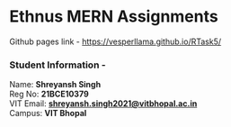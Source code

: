 # Ethnus MERN Assignments

Github pages link -
https://vesperllama.github.io/RTask5/


### Student Information -
Name: **Shreyansh Singh**  
Reg No: **21BCE10379**  
VIT Email: **shreyansh.singh2021@vitbhopal.ac.in**  
Campus: **VIT Bhopal**
